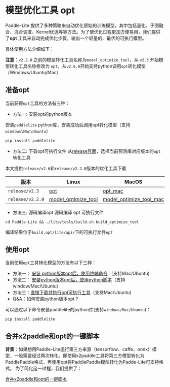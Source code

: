 
# 模型优化工具 opt

Paddle-Lite 提供了多种策略来自动优化原始的训练模型，其中包括量化、子图融合、混合调度、Kernel优选等等方法。为了使优化过程更加方便易用，我们提供了**opt** 工具来自动完成优化步骤，输出一个轻量的、最优的可执行模型。

具体使用方法介绍如下：

**注意**：`v2.2.0` 之前的模型转化工具名称为`model_optimize_tool`，从 `v2.3` 开始模型转化工具名称修改为 `opt`，从`v2.6.0`开始支持python调用`opt`转化模型（Windows/Ubuntu/Mac）

## 准备opt
当前获得`opt`工具的方法有三种：

- 方法一: 安装opt的python版本

安装`paddlelite` python库，安装成功后调用opt转化模型（支持`windows\Mac\Ubuntu`）

```bash
pip install paddlelite
```

- 方法二: 下载opt可执行文件
从[release界面](https://github.com/PaddlePaddle/Paddle-Lite/releases)，选择当前预测库对应版本的`opt`转化工具

本文提供`release/v2.6`和`release/v2.2.0`版本的优化工具下载

|版本 | Linux | MacOS|
|---|---|---|
| `release/v2.3`| [opt](https://paddlelite-data.bj.bcebos.com/model_optimize_tool/opt) | [opt_mac](https://paddlelite-data.bj.bcebos.com/model_optimize_tool/opt_mac) |
|`release/v2.2.0`  | [model_optimize_tool](https://paddlelite-data.bj.bcebos.com/model_optimize_tool/model_optimize_tool) | [model_optimize_tool_mac](https://paddlelite-data.bj.bcebos.com/model_optimize_tool/model_optimize_tool_mac) |

- 方法三: 源码编译opt
源码编译 opt 可执行文件

```
cd Paddle-Lite && ./lite/tools/build.sh build_optimize_tool
```

编译结果位于`build.opt/lite/api/`下的可执行文件`opt`

## 使用opt

当前使用`opt`工具转化模型的方法有以下三种：

- 方法一： [安装 python版本opt后，使用终端命令](./opt/opt_python) （支持Mac/Ubuntu)
- 方法二： [安装python版本opt后，使用python脚本](../api_reference/python_api/opt)（支持window/Mac/Ubuntu）
- 方法三：[直接下载并执行opt可执行工具](./opt/opt_bin)（支持Mac/Ubuntu)
- Q&A：如何安装python版本opt ?

可以通过以下命令安装paddlelite的python库(支持`windows/Mac/Ubuntu`)：
```shell
pip install paddlelite
```



## 合并x2paddle和opt的一键脚本

**背景**：如果想用Paddle-Lite运行第三方来源（tensorflow、caffe、onnx）模型，一般需要经过两次转化。即使用x2paddle工具将第三方模型转化为PaddlePaddle格式，再使用opt将PaddlePaddle模型转化为Padde-Lite可支持格式。
为了简化这一过程，我们提供了：

 [合并x2paddle和opt的一键脚本](./opt/x2paddle&opt)
